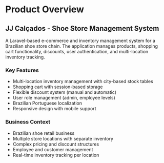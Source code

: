 # Product Overview

## JJ Calçados - Shoe Store Management System

A Laravel-based e-commerce and inventory management system for a Brazilian shoe store chain. The application manages products, shopping cart functionality, discounts, user authentication, and multi-location inventory tracking.

### Key Features
- Multi-location inventory management with city-based stock tables
- Shopping cart with session-based storage
- Flexible discount system (manual and automatic)
- User role management (admin, employee levels)
- Brazilian Portuguese localization
- Responsive design with mobile support

### Business Context
- Brazilian shoe retail business
- Multiple store locations with separate inventory
- Complex pricing and discount structures
- Employee and customer management
- Real-time inventory tracking per location